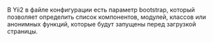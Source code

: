 В Yii2 в файле конфигурации есть параметр bootstrap, который позволяет определить список компонентов, модулей, классов или анонимных функций, которые будут запущены перед загрузкой страницы.

